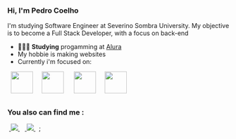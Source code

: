 ### Hi, I'm Pedro Coelho
I'm studying Software Engineer at Severino Sombra University. My objective is to become a Full Stack Developer, with a focus on back-end

- 👨🏻‍💻 **Studying** progamming at [Alura](https://www.alura.com.br/)
- My hobbie is making websites
- Currently i'm focused on:
<div style="display: inline">
  &nbsp;&nbsp;<img width='50' height='50' src="https://cdn.jsdelivr.net/gh/devicons/devicon/icons/python/python-original.svg" />&nbsp;&nbsp;
  &nbsp;&nbsp;<img width='50' height='50' src="https://cdn.jsdelivr.net/gh/devicons/devicon/icons/html5/html5-original-wordmark.svg" />&nbsp;&nbsp;&nbsp;
  &nbsp;&nbsp;<img width='50' height='50' src="https://cdn.jsdelivr.net/gh/devicons/devicon/icons/css3/css3-original-wordmark.svg" />&nbsp;&nbsp;
  &nbsp;&nbsp;<img width='50' height='50' src="https://cdn.jsdelivr.net/gh/devicons/devicon/icons/javascript/javascript-original.svg" />&nbsp;&nbsp;
</div> 
           
##

### You also can find me :
&nbsp;<a href="https://www.linkedin.com/in/pedro-coelho-25556726b/">
  <img src="https://img.shields.io/badge/linkedin-%230077B5.svg?style=for-the-badge&logo=linkedin&logoColor=white">
</a>&nbsp;
&nbsp;<a href="coelhopedro152@gmail.com">
  <img src="https://img.shields.io/badge/Gmail-D14836?style=for-the-badge&logo=gmail&logoColor=white">
</a>&nbsp;
;


